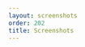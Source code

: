 ```yaml
---
layout: screenshots
order: 202
title: Screenshots
---
```

  <a href="/resources/remmina-plugin-ultravnc/archive/latest/english/general.png"
    data-caption="Basic settings"></a>
